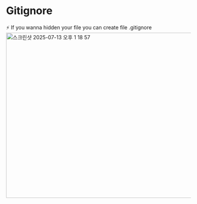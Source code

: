# Gitignore

⚡️ If you wanna hidden your file  you can create file .gitignore 
<img width="1064" height="451" alt="스크린샷 2025-07-13 오후 1 18 57" src="https://github.com/user-attachments/assets/1d9320cf-20ff-4590-a93e-fa76b2e05c88" />
